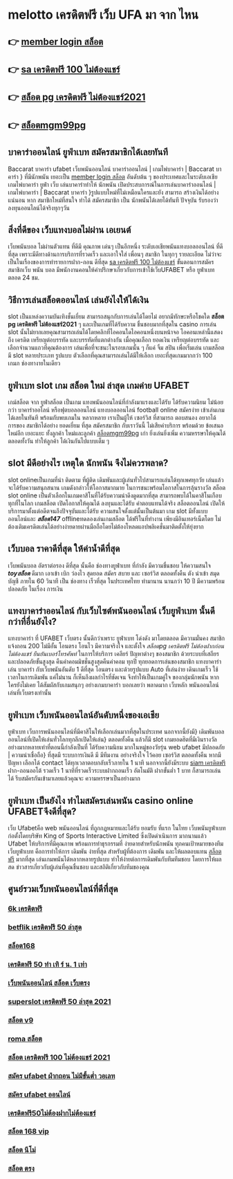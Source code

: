 # melotto เครดิตฟรี เว็บ UFA มา จาก ไหน

## 👉 [member login สล็อต](https://www.ufaeat.com/)
## 👉 [sa เครดิตฟรี 100 ไม่ต้องแชร์](https://www.ufaeat.com/ufabet-master-login/)
## 👉 [สล็อต pg เครดิตฟรี ไม่ต้องแชร์2021](https://www.ufaeat.com/ufabet-master-login/)
## 👉 [สล็อตmgm99pg](https://www.ufaeat.com/ทางเข้ายูฟ่าเบท-ufabet/)

## บาคาร่าออนไลน์   ยูฟ่าเบท  สมัครสมาชิกได้เลยทันที

 Baccarat บาคาร่า  ufabet เว็บพนันออนไลน์  บาคาร่าออนไลน์ | เกมไพ่บาคาร่า | Baccarat บาคาร่า } ที่มีนักพนัน  เยอะเป็น [member login สล็อต](https://www.ufaeat.com/ufabet-master-login/) อันดับต้น ๆ ของประเทศและในระดับเอเชีย  เกมไพ่บาคาร่า  ยูฟ่า  เว็บ เล่นบาคาร่าทำให้ นักพนัน เปิดประสบการณ์ในการเล่นบาคาร่าออนไลน์ | เกมไพ่บาคาร่า | Baccarat บาคาร่า }รูปแบบใหม่ที่ไม่เหมือนใครและยัง สามารถ สร้างเงินได้อย่างแน่นอน หาก สมาชิกใหม่ที่สนใจ  ทำได้  สมัครสมาชิก  เป็น นักพนันได้เลยได้ทันที  ปัจจุบัน  รับรองว่า ลงทุนออนไลน์ได้จริงทุกๆวัน


##  สิ่งที่ดีของ เว็บแทงบอลไม่ผ่าน เอเยนต์

 เว็บพนันบอล  ไม่ผ่านตัวแทน  ที่ดีมี  คุณภาพ เด่นๆ เป็นอีกหนึ่ง ระดับเอเชียพนันแทงบอลออนไลน์ ที่ดีที่สุด  เพราะมีดีทางด้านการบริการที่รวดเร็ว และเอาใจใส่ เพื่อนๆ สมาชิก  ในทุกๆ รายละเอียด ไม่ว่าจะเป็นในเรื่องของการทำรายการฝาก-ถอน ดีที่สุด  [sa เครดิตฟรี 100 ไม่ต้องแชร์](https://www.ufaeat.com/ufabet-master-login/) ขั้นตอนการสมัครสมาชิกเว็บ พนัน บอล   มีพนักงานคอนให้คำปรึกษาเกี่ยวกับการเข้าใช้เว็บUFABET หรือ ยูฟ่าเบท ตลอด 24 ชม.


## วิธีการเล่นสล็อตออนไลน์  เล่นยังไงให้ได้เงิน

 slot เป็นแหล่งความบันเทิงชั้นเยี่ยม สามารถสนุกกับการเล่นได้โดยไม่ อยากมีทักษะหรือโชคใด **สล็อต pg เครดิตฟรี ไม่ต้องแชร์2021** ๆ และเป็นเกมที่ได้รับความ ชื่นชอบมากที่สุดใน casino  การเล่น slot นั้นไม่ยากเลยคุณสามารถเล่นได้โดยคลิกที่ไอคอนใดไอคอนหนึ่งบนหน้าจอ ไอคอนเหล่านี้แสดงถึง เครดิต  เหรียญต่อบรรทัด และบรรทัดที่แตกต่างกัน  เมื่อคุณเลือก ยอดเงิน  เหรียญต่อบรรทัด และเลือกจำนวนแถวที่คุณต้องการ เล่นเพื่อที่จะชนะในรอบเกมนั้น ๆ ก็แค่ จิ้ม  สปิน  เพื่อเริ่มเล่น เกมสล็อตมี slot หลายประเภท รูปแบบ ตัวเลือกที่คุณสามารถเล่นได้มีให้เลือก เยอะที่สุดเกมมากกว่า 100 เกมภ ช่องทางายในเดียว


## ยูฟ่าเบท slot   เกม สล็อต ใหม่ ล่าสุด เกมค่าย UFABET

 เกม์สล็อต จาก ยูฟ่าสล็อต  เป็นเกม แทงพนันออนไลน์ที่กำลังมาแรงและได้รับ ได้รับความนิยม ไม่น้อยกว่า  บาคาร่าออไลน์ หรือฟุตบอลออนไลน์ แทงบอลออนไลน์ football online  สมัครง่าย เข้าเล่นเกมได้เลยในทันที พร้อมกับพบเกมใน หลากหลาย  เราเป็นผู้ให้ เซอร์วิส ที่สามารถ ตอบสนอง  อยากได้  การของ สมาชิกได้อย่าง ยอดเยี่ยม ที่สุด สมัครสมาชิก กับเราวันนี้  ไม่เสียค่าบริการ พร้อมด้วย ข้อเสนอใหม่อีก เยอะแยะ ทั้งลูกค้า ใหม่และลูกค้า [สล็อตmgm99pg](https://www.ufaeat.com/regis-ufabet-master-free/) เก่า ยิ่งเล่นยิ่งเพิ่ม ความหรรษาให้คุณได้ ตลอดทั้งวัน  ทำให้ลูกค้า  ได้เงินกันไปแบบเต็ม ๆ


##  slot  มีดีอย่างไร เหตุใด  นักพนัน จึงไม่ควรพลาด?

 slot onlineเป็นเกมที่น่า ติดตาม ที่ผู้ติด เดิมพันและผู้เล่นทั่วไปสามารถเล่นได้ทุกเพศทุกวัย เล่นแล้วจะได้รับความสนุกสนาน เกมดังกล่าวให้โอกาสมากมาย ในการชนะพร้อมโอกาสในการลุ้นรางวัล  สล็อต  slot online เป็นตัวเลือกในเกมคาสิโนที่ได้รับความน่าดึงดูดมากที่สุด สามารถพบได้ในคาสิโนเกือบทุกที่ในโลก เกมสล็อต เปิดโอกาสให้คุณได้ ลงทุนและได้รับ ค่าตอบแทนได้จริง สล็อตออนไลน์  เปิดให้บริการมาตั้งแต่อดีตจนถึงปัจจุบันและได้รับ ความสนใจตั้งแต่นั้นเป็นต้นมา เกม slot มีทั้งแบบ ออนไลน์และ ***สล็อต147*** offlineทดลองเล่นเกมสล็อต ได้ฟรีในที่ทำงาน เพียงมีอินเทอร์เน็ตโดย ไม่ต้องเติมเครดิตเล่นได้อย่างง่ายดายผ่านมือถือโดยไม่ต้องโหลดแอปพลิเคชั่นมาติดตั้งให้ยุ่งยาก 


## เว็บบอล ราคาดีที่สุด ให้ค่าน้ำดีที่สุด

 เว็บพนันบอล   อัตราต่อรอง  ดีที่สุด   นั้นคือ  ช่องทางยูฟ่าเบท  ที่กำลัง   มีความชื่นชอบ ให้ความสนใจ ***toyสล็อต***   ดีมาก  เอาเข้า  เบิก   ว่องไว  สุดยอด  สมัคร   สบาย และ  เซอร์วิส  ตลอดทั้งคืน  ตัง   นำเข้า  สมุดบัญชี  ภายใน   60 วินาที เป็น   ช่องทาง  เร็วที่สุด  ในประเทศไทย  ทำมานาน   นานกว่า 10 ปี  มีความพร้อมปลอดภัย ในเรื่อง การเงิน 

## แทงบาคาร่าออนไลน์  กับเว็บไซต์พนันออนไลน์  เว็บยูฟ่าเบท  นั้นดีกว่าที่อื่นยังไง?

แทงบาคาร่า ที่ UFABET เว็บตรง นั้นดีกว่าเพราะ ยูฟ่าเบท โด่งดัง  มาโดยตลอด มีความมั่นคง สมาชิกแจ้งถอน 200 ไม่มีอั้น โอนตรง โอนไว มีความจริงใจ และตั้งใจ *สล็อตpg เครดิตฟรี ไม่ต้องฝากก่อน ไม่ต้องแชร์ ยืนยันเบอร์โทรศัพท์* ในการให้บริการ เคลียร์  ปัญหาต่างๆ ของสมาชิก ด้วยระบบที่เสถียร และปลอดภัยขั้นสูงสุด คืนค่าคอมมิชชั่นสูงสุดคืนค่าคอม ทุกปี ทุกยอดการเล่นของสมาชิก แทงบาคาร่า   เล่น บาคาร่า  กับเว็บพนันอันดับ 1 ดีที่สุด  โอนตรง และด้วยรูปแบบ Auto ที่เล่นง่าย เดินเกมเร็ว ใช้เวลาในการเดิมพัน แค่ไม่นาน ก็เห็นถึงผลกำไรที่ชัดเจน จึงทำให้เป็นเกมคู่ใจ ของกลุ่มนักพนัน หากใครยังไม่เคย ได้สัมผัสกับเกมสนุกๆ อย่างเกมบาคาร่า บอกเลยว่า พลาดมาก  เว็บหลัก พนันออนไลน์ เล่นที่เว็บตรงเท่านั้น


## ยูฟ่าเบท เว็บพนันออนไลน์อันดับหนึ่งของเอเชีย

ยูฟ่าเบท   เว็บการพนันออนไลน์ที่มีคาสิโนให้เลือกเล่นมากที่สุดในประเทศ นอกจากนี้ยังมี} เดิมพันบอลออนไลน์ที่เปิดให้เล่นทั่วโลกทุกลีกเปิดให้เล่น} ตลอดทั้งคืน แล้วก็มี slot เกมยอดฮิตที่มีเงินรางวัล อย่างมากหลายเท่าที่ตอนนี้กำลังเป็นที่ ได้รับความนิยม มากในหมู่ของวัยรุ่น  web  ufabet  มีปลอดภัย | ความน่าเชื่อถือ} ที่สุดมี ระบบการเงินดี มี มีทีมงาน อย่างจริงใจ ไว้คอย เซอร์วิส  ตลอดทั้งคืน หากมีปัญหา เลือกได้  contact ได้ทุกเวลาตอบกลับเร็วภายใน 1 นาที นอกจากนี้ยังมีระบบ [siam เครดิตฟรี](https://www.ufaeat.com/register/) ฝาก-ถอนออโต้ รวดเร็ว 1 นาทีที่รวดเร็วระบบฝากถอนเร็ว อัตโนมัติ ฝากขั้นต่ำ 1 บาท ก็สามารถเล่นได้ รีบสมัครกันเข้ามาเลยแล้วคุณจะ ความหรรษาเป็นอย่างมาก



## ยูฟ่าเบท เป็นยังไง ทำไมสมัครเล่นพนัน casino online   UFABETจึงดีที่สุด?

 เว็บ Ufabetคือ  web  พนันออนไลน์ ที่ถูกกฎหมายและได้รับ ยอมรับ  ที่แรก ในไทย  เว็บพนันยูฟ่าเบท  ก่อตั้งโดยบริษัท King of Sports Interactive Limited ซึ่งเปิดดำเนินการ มากนานแล้ว Ufabet ให้บริการที่มีคุณภาพ พร้อมการทำธุรกรรมที่ ง่ายดายสำหรับนักพนัน ทุกคนเป้าหมายของทีม เว็บยูฟ่าเบท คือการทำให้การ เดิมพัน ง่ายที่สุด สำหรับผู้ที่ต้องการ เดิมพัน และให้ผลตอบแทน [สล็อต ฟรี](https://www.ufaeat.com/regis-ufabet-master-free/) มากที่สุด เล่นเกมพนันได้หลากหลายรูปแบบ ทำให้ง่ายต่อการเดิมพันกับทีมทีมชอบ โดยการให้ผลสด ข่าวสารเกี่ยวกับผู้เล่นที่คุณชื่นชอบ และสถิติเกี่ยวกับทีมของคุณ


## ศูนย์รวมเว็บพนันออนไลน์ที่ดีที่สุด

### [6k เครดิตฟรี](https://atom.io/themes/UFAEAT%20ทางเข้า%20UFABET%20wwluck%20เครดิตฟรี%20150%20บาท%20008%20สล็อต%20สมัครฟรี%20ฟรีเครดิต%20100%)
### [betflik เครดิตฟรี 50 ล่าสุด](https://atom.io/themes/UFAEAT%20ทางเข้า%20UFABET%20สล็อต%20เครดิตฟรี%20ไม่ต้องฝากก่อน%20ไม่ต้องแชร์%20ยืนยันเบอร์โทรศัพท์%20008%20สล็อต%20สมัครฟรี%20ฟรีเครดิต%20100%)
### [สล็อต168](https://atom.io/themes/UFAEAT%20ทางเข้า%20UFABET%20ซุปเปอร์%20สล็อต%20ล่าสุด%20008%20สล็อต%20สมัครฟรี%20ฟรีเครดิต%20100%)
### [เครดิตฟรี 50 ทำ เทิ ร์ น. 1 เท่า](https://atom.io/themes/UFAEAT%20ทางเข้า%20UFABET%20ทดลอง%20เล่น%20สล็อต%20pg%20008%20สล็อต%20สมัครฟรี%20ฟรีเครดิต%20100%)
### [เว็บพนันออนไลน์ สล็อต เว็บตรง](https://atom.io/themes/UFAEAT%20ทางเข้า%20UFABET%201688สล็อต%20008%20สล็อต%20สมัครฟรี%20ฟรีเครดิต%20100%)
### [superslot เครดิตฟรี 50 ล่าสุด 2021](https://atom.io/themes/UFAEAT%20ทางเข้า%20UFABET%20riches888เครดิตฟรี%20008%20สล็อต%20สมัครฟรี%20ฟรีเครดิต%20100%)
### [สล็อต v9](https://atom.io/themes/UFAEAT%20ทางเข้า%20UFABET%20joker%20สล็อต8888%20008%20สล็อต%20สมัครฟรี%20ฟรีเครดิต%20100%)
### [roma สล็อต](https://atom.io/themes/UFAEAT%20ทางเข้า%20UFABET%20สมัคร%20สล็อต%20เว็บ%20ตรง%20008%20สล็อต%20สมัครฟรี%20ฟรีเครดิต%20100%)
### [สล็อต เครดิตฟรี 100 ไม่ต้องแชร์ 2021](https://atom.io/themes/UFAEAT%20ทางเข้า%20UFABET%20สล็อต%20จีคลับ1688%20008%20สล็อต%20สมัครฟรี%20ฟรีเครดิต%20100%)
### [สมัคร ufabet ฝ่ากถอน ไม่มีขั้นต่ำ วอเลท](https://atom.io/themes/UFAEAT%20ทางเข้า%20UFABET%20full%20slotเครดิตฟรี%20008%20สล็อต%20สมัครฟรี%20ฟรีเครดิต%20100%)
### [สมัคร ufabet ออนไลน์](https://atom.io/themes/UFAEAT%20ทางเข้า%20UFABET%20pg%20slot%20เว็บตรง%20เครดิตฟรี%20008%20สล็อต%20สมัครฟรี%20ฟรีเครดิต%20100%)
### [เครดิตฟรี50ไม่ต้องฝากไม่ต้องแชร์](https://atom.io/themes/UFAEAT%20ทางเข้า%20UFABET%20สล็อต%201%20บาท%20008%20สล็อต%20สมัครฟรี%20ฟรีเครดิต%20100%)
### [สล็อต 168 vip](https://atom.io/themes/UFAEAT%20ทางเข้า%20UFABET%20สล็อต%20mgm99th%20008%20สล็อต%20สมัครฟรี%20ฟรีเครดิต%20100%)
### [สล็อต นีโม่](https://atom.io/themes/UFAEAT%20ทางเข้า%20UFABET%20เว็บ%20สล็อต%20เปิด%20ใหม่%20008%20สล็อต%20สมัครฟรี%20ฟรีเครดิต%20100%)
### [สล็อต ตรง](https://atom.io/themes/UFAEAT%20ทางเข้า%20UFABET%20superbonus%20เครดิตฟรี%20008%20สล็อต%20สมัครฟรี%20ฟรีเครดิต%20100%)